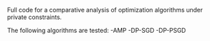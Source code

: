 Full code for  a comparative analysis of optimization algorithms under private constraints.

The following algorithms are tested:
-AMP
-DP-SGD
-DP-PSGD

